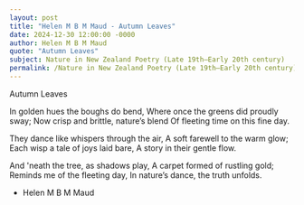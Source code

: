 ```yaml
---
layout: post
title: "Helen M B M Maud - Autumn Leaves"
date: 2024-12-30 12:00:00 -0000
author: Helen M B M Maud
quote: "Autumn Leaves"
subject: Nature in New Zealand Poetry (Late 19th–Early 20th century)
permalink: /Nature in New Zealand Poetry (Late 19th–Early 20th century)/Helen M B M Maud/Helen M B M Maud - Autumn Leaves
---
```


Autumn Leaves

In golden hues the boughs do bend,
Where once the greens did proudly sway;
Now crisp and brittle, nature’s blend
Of fleeting time on this fine day.

They dance like whispers through the air,
A soft farewell to the warm glow;
Each wisp a tale of joys laid bare,
A story in their gentle flow.

And 'neath the tree, as shadows play,
A carpet formed of rustling gold;
Reminds me of the fleeting day,
In nature’s dance, the truth unfolds.

- Helen M B M Maud
